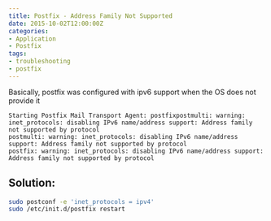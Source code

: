 ```yaml
---
title: Postfix - Address Family Not Supported
date: 2015-10-02T12:00:00Z
categories:
- Application
- Postfix
tags:
- troubleshooting
- postfix
---
```

Basically, postfix was configured with ipv6 support when the OS does not provide
it

    Starting Postfix Mail Transport Agent: postfixpostmulti: warning:
    inet_protocols: disabling IPv6 name/address support: Address family not supported by protocol
    postmulti: warning: inet_protocols: disabling IPv6 name/address support: Address family not supported by protocol
    postfix: warning: inet_protocols: disabling IPv6 name/address support: Address family not supported by protocol

## Solution:
```bash
sudo postconf -e 'inet_protocols = ipv4'
sudo /etc/init.d/postfix restart
```

